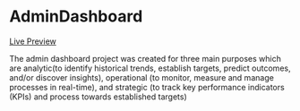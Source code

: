 # AdminDashboard

[Live Preview](https://lively-dashboard-818435.netlify.app/)

The admin dashboard project was created for three main purposes which are analytic(to identify historical trends, establish targets, predict outcomes, and/or discover insights), operational (to monitor, measure and manage processes in real-time), and strategic (to track key performance indicators (KPIs) and process towards established targets)
